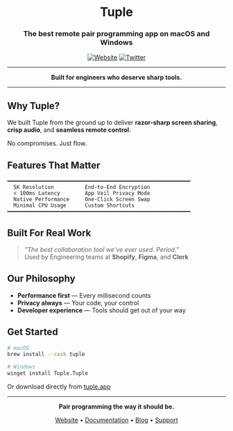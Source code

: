 <div align="center">
  
# Tuple

### The best remote pair programming app on macOS and Windows

[![Website](https://img.shields.io/badge/tuple.app-000000?style=for-the-badge)](https://tuple.app)
[![Twitter](https://img.shields.io/badge/@tuple-000000?style=for-the-badge)](https://twitter.com/tuple)

</div>

---

<div align="center">
  <strong>Built for engineers who deserve sharp tools.</strong>
</div>

---

## Why Tuple?

We built Tuple from the ground up to deliver **razor-sharp screen sharing**, **crisp audio**, and **seamless remote control**. 

No compromises. Just flow.

## Features That Matter

```
━━━━━━━━━━━━━━━━━━━━━━━━━━━━━━━━━━━━━━━━━━━━━━━━━━━━━━━━━━━
  5K Resolution          End-to-End Encryption
  < 100ms Latency        App Veil Privacy Mode  
  Native Performance     One-Click Screen Swap
  Minimal CPU Usage      Custom Shortcuts
━━━━━━━━━━━━━━━━━━━━━━━━━━━━━━━━━━━━━━━━━━━━━━━━━━━━━━━━━━━
```

## Built For Real Work

> *"The best collaboration tool we've ever used. Period."*  
Used by Engineering teams at **Shopify**, **Figma**, and **Clerk**

## Our Philosophy

- **Performance first** — Every millisecond counts
- **Privacy always** — Your code, your control  
- **Developer experience** — Tools should get out of your way

## Get Started

```bash
# macOS
brew install --cask tuple

# Windows
winget install Tuple.Tuple
```

Or download directly from [tuple.app](https://tuple.app)

---

<div align="center">
  
**Pair programming the way it should be.**

[Website](https://tuple.app) • [Documentation](https://docs.tuple.app) • [Blog](https://tuple.app/blog) • [Support](https://tuple.app/support)

</div>
